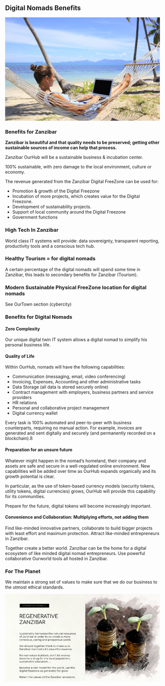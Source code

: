 
## Digital Nomads Benefits

![](img/digitalnomad.png)  

### Benefits for Zanzibar

**Zanzibar is beautiful and that quality needs to be preserved; getting other sustainable sources of income can help that process.**

Zanzibar OurHub will be a sustainable business & incubation center.

100% sustainable, with zero damage to the local environment, culture or economy.

The revenue generated from the Zanzibar Digital FreeZone can be used for:

* Promotion & growth of the Digital Freezone
* Incubation of more projects, which creates value for the Digital Freezone.
* Development of sustainability projects.
* Support of local community around the Digital Freezone
* Government functions

### High Tech In Zanzibar

World class IT systems will provide: data sovereignty, transparent reporting, productivity tools and a conscious tech hub.

### Healthy Tourism = for digital nomads

A certain percentage of the digital nomads will spend some time in Zanzibar, this leads to secondary benefits for Zanzibar (Tourism).

### Modern Sustainable Physical FreeZone location for digital nomads

See OurTown section (cybercity)

### Benefits for Digital Nomads

#### Zero Complexity

Our unique digital twin IT system allows a digital nomad to simplify his personal business life.

#### Quality of Life

Within OurHub, nomads will have the following capabilities:  

* Communication (messaging, email, video conferencing)
* Invoicing, Expenses, Accounting and other administrative tasks
* Data Storage (all  data is stored securely online)
* Contract management with employers, business partners and service providers
* HR relations
* Personal and collaborative project management
* Digital currency wallet 

Every task  is 100% automated and peer-to-peer with business counterparts, requiring no manual action. For example, invoices are generated and sent digitally and securely (and permanently recorded on a blockchain).ß

#### Preparation for an unsure future

Whatever might happen in the nomad’s homeland, their company and assets are safe and secure in a well-regulated online environment. New capabilities will be added over time as OurHub expands organically and its growth potential  is clear.

In particular, as the use of token-based currency models (security tokens, utility tokens, digital currencies) grows, OurHub will provide this capability for its communities. 

Prepare for the future, digital tokens will become increasingly important. 

#### Convenience and Collaboration: Multiplying efforts, not adding them

Find like-minded innovative partners, collaborate to build bigger projects with least effort and maximum protection. Attract like-minded entrepreneurs in Zanzibar.

Together create a better world. Zanzibar can be the home for a digital ecosystem of like minded digital nomad entrepreneurs. Use powerful collaborative Ourworld tools all hosted in Zanzibar.

### For The Planet

We maintain a strong set of values to make sure that we do our business to the utmost ethical standards.

![image alt text](../img/regenerative_zanzibar.png)
